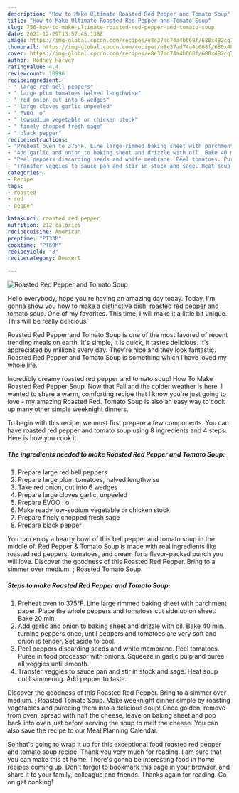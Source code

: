 ```yaml
---
description: "How to Make Ultimate Roasted Red Pepper and Tomato Soup"
title: "How to Make Ultimate Roasted Red Pepper and Tomato Soup"
slug: 756-how-to-make-ultimate-roasted-red-pepper-and-tomato-soup
date: 2021-12-29T13:57:45.138Z
image: https://img-global.cpcdn.com/recipes/e8e37ad74a4b668f/680x482cq70/roasted-red-pepper-and-tomato-soup-recipe-main-photo.jpg
thumbnail: https://img-global.cpcdn.com/recipes/e8e37ad74a4b668f/680x482cq70/roasted-red-pepper-and-tomato-soup-recipe-main-photo.jpg
cover: https://img-global.cpcdn.com/recipes/e8e37ad74a4b668f/680x482cq70/roasted-red-pepper-and-tomato-soup-recipe-main-photo.jpg
author: Rodney Harvey
ratingvalue: 4.4
reviewcount: 10996
recipeingredient:
- " large red bell peppers"
- " large plum tomatoes halved lengthwise"
- " red onion cut into 6 wedges"
- " large cloves garlic unpeeled"
- " EVOO  o"
- " lowsodium vegetable or chicken stock"
- " finely chopped fresh sage"
- " black pepper"
recipeinstructions:
- "Preheat oven to 375°F. Line large rimmed baking sheet with parchment paper. Place the whole peppers and tomatoes cut side up on sheet. Bake 20 min."
- "Add garlic and onion to baking sheet and drizzle with oil. Bake 40 min., turning peppers once, until peppers and tomatoes are very soft and onion is tender. Set aside to cool."
- "Peel peppers discarding seeds and white membrane. Peel tomatoes. Puree in food processor with onions. Squeeze in garlic pulp and puree all veggies until smooth."
- "Transfer veggies to sauce pan and stir in stock and sage. Heat soup until simmering. Add pepper to taste."
categories:
- Recipe
tags:
- roasted
- red
- pepper

katakunci: roasted red pepper 
nutrition: 212 calories
recipecuisine: American
preptime: "PT33M"
cooktime: "PT60M"
recipeyield: "3"
recipecategory: Dessert

---
```



![Roasted Red Pepper and Tomato Soup](https://img-global.cpcdn.com/recipes/e8e37ad74a4b668f/680x482cq70/roasted-red-pepper-and-tomato-soup-recipe-main-photo.jpg)

Hello everybody, hope you're having an amazing day today. Today, I'm gonna show you how to make a distinctive dish, roasted red pepper and tomato soup. One of my favorites. This time, I will make it a little bit unique. This will be really delicious.

Roasted Red Pepper and Tomato Soup is one of the most favored of recent trending meals on earth. It's simple, it is quick, it tastes delicious. It's appreciated by millions every day. They're nice and they look fantastic. Roasted Red Pepper and Tomato Soup is something which I have loved my whole life.

Incredibly creamy roasted red pepper and tomato soup! How To Make Roasted Red Pepper Soup. Now that Fall and the colder weather is here, I wanted to share a warm, comforting recipe that I know you&#39;re just going to love - my amazing Roasted Red. Tomato Soup is also an easy way to cook up many other simple weeknight dinners.


To begin with this recipe, we must first prepare a few components. You can have roasted red pepper and tomato soup using 8 ingredients and 4 steps. Here is how you cook it.

<!--inarticleads1-->

##### The ingredients needed to make Roasted Red Pepper and Tomato Soup:

1. Prepare  large red bell peppers
1. Prepare  large plum tomatoes, halved lengthwise
1. Take  red onion, cut into 6 wedges
1. Prepare  large cloves garlic, unpeeled
1. Prepare  EVOO : o
1. Make ready  low-sodium vegetable or chicken stock
1. Prepare  finely chopped fresh sage
1. Prepare  black pepper


You can enjoy a hearty bowl of this bell pepper and tomato soup in the middle of. Red Pepper &amp; Tomato Soup is made with real ingredients like roasted red peppers, tomatoes, and cream for a flavor-packed punch you will love. Discover the goodness of this Roasted Red Pepper. Bring to a simmer over medium. ; Roasted Tomato Soup. 

<!--inarticleads2-->

##### Steps to make Roasted Red Pepper and Tomato Soup:

1. Preheat oven to 375°F. Line large rimmed baking sheet with parchment paper. Place the whole peppers and tomatoes cut side up on sheet. Bake 20 min.
1. Add garlic and onion to baking sheet and drizzle with oil. Bake 40 min., turning peppers once, until peppers and tomatoes are very soft and onion is tender. Set aside to cool.
1. Peel peppers discarding seeds and white membrane. Peel tomatoes. Puree in food processor with onions. Squeeze in garlic pulp and puree all veggies until smooth.
1. Transfer veggies to sauce pan and stir in stock and sage. Heat soup until simmering. Add pepper to taste.


Discover the goodness of this Roasted Red Pepper. Bring to a simmer over medium. ; Roasted Tomato Soup. Make weeknight dinner simple by roasting vegetables and pureeing them into a delicious soup! Once golden, remove from oven, spread with half the cheese, leave on baking sheet and pop back into oven just before serving the soup to melt the cheese. You can also save the recipe to our Meal Planning Calendar. 

So that's going to wrap it up for this exceptional food roasted red pepper and tomato soup recipe. Thank you very much for reading. I am sure that you can make this at home. There's gonna be interesting food in home recipes coming up. Don't forget to bookmark this page in your browser, and share it to your family, colleague and friends. Thanks again for reading. Go on get cooking!
